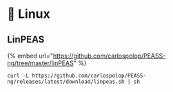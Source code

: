 # 🐧 Linux

## LinPEAS

{% embed url="https://github.com/carlospolop/PEASS-ng/tree/master/linPEAS" %}

```
curl -L https://github.com/carlospolop/PEASS-ng/releases/latest/download/linpeas.sh | sh

```

